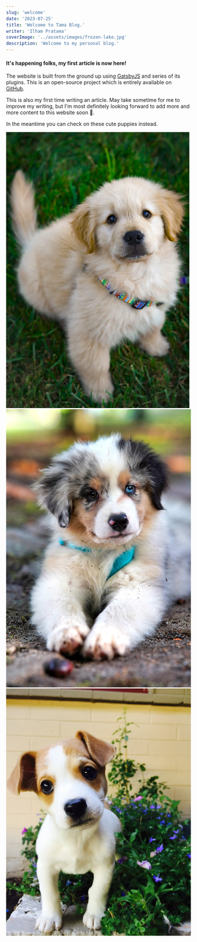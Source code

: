 ```yaml
---
slug: 'welcome'
date: '2023-07-25'
title: 'Welcome to Tama Blog.'
writer: 'Ilham Pratama'
coverImage: '../assets/images/frozen-lake.jpg'
description: 'Welcome to my personal blog.'
---
```


#### **It's happening folks, my first article is now here!** 

The website is built from the ground up using [GatsbyJS](https://www.gatsbyjs.com/) and series of its plugins. This is an open-source project which is entirely available on [GitHub](https://github.com/Ilham-Pratama/tama-blog-site).

This is also my first time writing an article. May take sometime for me to improve my writing, but I'm most definitely looking forward to add more and more content to this website soon 🙂.

In the meantime you can check on these cute puppies instead.

![Puppy 1](../assets/images/puppy-1.jpeg)
![Puppy 2](../assets/images/puppy-2.jpg)
![Puppy 3](../assets/images/puppy-3.jpg)


